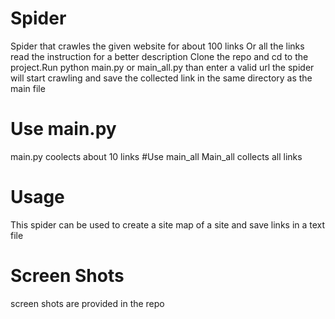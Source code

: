 # Spider
Spider that crawles the given website for about 100 links Or all the links read the instruction for a better description
Clone the repo and cd to the project.Run python main.py or main_all.py than enter a valid url the spider will start crawling and save the collected link in the same directory as the main file
# Use main.py
main.py coolects about 10 links 
#Use main_all
Main_all collects all links 
# Usage 
This spider can be used to create a site map of a site and save links in a text file
# Screen Shots
screen shots are provided in the repo 
